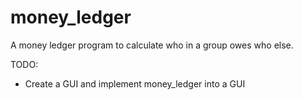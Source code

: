 # money_ledger
A money ledger program to calculate who in a group owes who else.

TODO:
  - Create a GUI and implement money_ledger into a GUI
